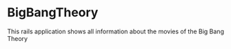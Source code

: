 # BigBangTheory
This rails application shows all information about the movies of the Big Bang Theory
